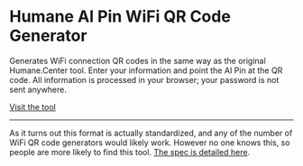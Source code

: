 # Humane AI Pin WiFi QR Code Generator

Generates WiFi connection QR codes in the same way as the original Humane.Center tool. Enter your information and point the AI Pin at the QR code. All information is processed in your browser; your password is not sent anywhere.

[Visit the tool](https://agg23.github.io/ai-pin-wifi-qr-generator/)

----

As it turns out this format is actually standardized, and any of the number of WiFi QR code generators would likely work. However no one knows this, so people are more likely to find this tool. [The spec is detailed here](https://github.com/zxing/zxing/wiki/Barcode-Contents#wi-fi-network-config-android-ios-11).
